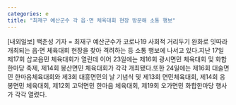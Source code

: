 ```yaml
---
categories: e
title: "최재구 예산군수 각 읍·면 체육대회 현장 방문해 소통 행보"
---
```

[내외일보] 백춘성 기자 = 최재구 예산군수가 코로나19 사회적 거리두기 완화로 잇따라 개최되는 읍·면 체육대회 현장을 찾아 격려하는 등 소통 행보에 나서고 있다.지난 17일 제17회 삽교읍민 체육대회가 열린데 이어 23일에는 제16회 광시면민 체육대회 및 화합한마당 축제, 제14회 봉산면민 체육대회가 각각 개최됐다.또한 24일에는 제16회 대술면민 한마음체육대회와 제3회 대흥면민의 날 기념식 및 제13회 면민체육대회, 제14회 응봉면민 체육대회, 제12회 고덕면민 한마음 체육대회, 제19회 오가면민 화합한마당 행사가 각각 열렸다.